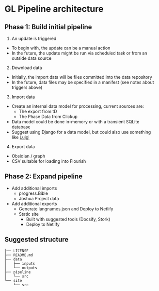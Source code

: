 # GL Pipeline architecture

## Phase 1: Build initial pipeline

1) An update is triggered

- To begin with, the update can be a manual action
- In the future, the update might be run via scheduled task or from an outside data source

2) Download data

- Initially, the import data will be files committed into the data repository
- In the future, data files may be specified in a manifest (see notes about triggers above)

3) Import data

- Create an internal data model for processing, current sources are:
  - The export from tD
  - The Phase Data from Clickup
- Data model could be done in-memory or with a transient SQLite database
- Suggest using Django for a data model, but could also use something like [Luigi](https://github.com/spotify/luigi)

4) Export data

- Obsidian / graph
- CSV suitable for loading into Flourish

## Phase 2: Expand pipeline

- Add additional imports
  - progress.Bible
  - Joshua Project data
- Add additional exports
  - Generate langnames.json and Deploy to Netlify
  - Static site
    - Built with suggested tools (Docsify, Stork)
    - Deploy to Netlify

## Suggested structure

```
├── LICENSE
├── README.md
├── data
│   ├── inputs
│   └── outputs
├── pipeline
│   └── src
└── site
    └── src
```
